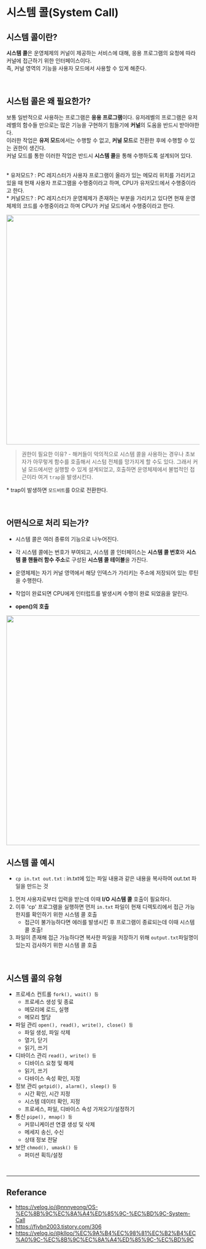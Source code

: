 # 시스템 콜(System Call)

## 시스템 콜이란?
**시스템 콜**은 운영체제의 커널이 제공하는 서비스에 대해, 응용 프로그램의 요청에 따라 커널에 접근하기 위한 인터페이스이다. </br>
즉, 커널 영역의 기능을 사용자 모드에서 사용할 수 있게 해준다.

</br>

## 시스텀 콜은 왜 필요한가?
보통 일반적으로 사용하는 프로그램은 **응용 프로그램**이다. 유저레벨의 프로그램은 유저레벨의 함수들 만으로는 많은 기능을 구현하기 힘들기에 **커널**의 도움을 반드시 받아야한다.</br>
이러한 작업은 **유저 모드**에서는 수행할 수 없고, **커널 모드**로 전환한 후에 수행할 수 있는 권한이 생긴다. </br>
커널 모드를 통한 이러한 작업은 반드시 **시스템 콜**을 통해 수행하도록 설계되어 있다.</br></br>

\* 유저모드? : PC 레지스터가 사용자 프로그램이 올라가 있는 메모리 위치를 가리키고 있을 때 현재 사용자 프로그램을 수행중이라고 하며, CPU가 유저모드에서 수행중이라고 한다. </br>
\* 커널모드? : PC 레지스터가 운영체제가 존재하는 부분을 가리키고 있다면 현재 운영체제의 코드를 수행중이라고 하며 CPU가 커널 모드에서 수행중이라고 한다.

<img width="600" src="https://user-images.githubusercontent.com/102718303/213471690-d6f3ba1a-d434-42ff-b86b-c27671ee3a75.png">

> 권한이 필요한 이유? - 해커들이 악의적으로 시스템 콜을 사용하는 경우나 초보자가 아무렇게 함수를 호출해서 시스텀 전체를 망가지게 할 수도 있다.
> 그래서 커널 모드에서만 실행할 수 있게 설계되었고, 호출하면 운영체제에서 불법적인 접근이라 여겨 `trap`을 발생시킨다.

\* trap이 발생하면 `모드비트`를 0으로 전환한다.

</br>


## 어떤식으로 처리 되는가?
- 시스템 콜은 여러 종류의 기능으로 나누어진다.
- 각 시스템 콜에는 번호가 부여되고, 시스템 콜 인터페이스는 **시스템 콜 번호**와 **시스템 콜 핸들러 함수 주소**로 구성된 **시스템 콜 테이블**을 가진다.
- 운영체제는 자기 커널 영역에서 해당 인덱스가 가리키는 주소에 저장되어 있는 루틴을 수행한다.
- 작업이 완료되면 CPU에게 인터럽트를 발생시켜 수행이 완료 되었음을 알린다.

- **open()의 호출**
<img width="600" src="https://user-images.githubusercontent.com/102718303/213471830-984f5586-9b5c-40de-b3ee-17d6c09c6abb.png">

</br>

## 시스템 콜 예시
- `cp in.txt out.txt` : in.txt에 있는 파일 내용과 같은 내용을 복사하여 out.txt 파일을 만드는 것

1. 먼저 사용자로부터 입력을 받는데 이때 **I/O 시스템 콜** 호출이 필요하다.
2. 이후 'cp' 프로그램을 실행하면 먼저 `in.txt` 파일이 현재 디렉토리에서 접근 가능한지를 확인하기 위한 시스템 콜 호출
    - 접근이 불가능하다면 에러를 발생시킨 후 프로그램이 종료되는데 이때 시스템 콜 호출!
3. 파일이 존재해 접근 가능하다면 복사한 파일을 저장하기 위해 `output.txt`파일명이 있는지 검사하기 위한 시스템 콜 호출

</br>

## 시스템 콜의 유형

- 프로세스 컨트롤 `fork(), wait() 등`
  - 프로세스 생성 및 종료
  - 메모리에 로드, 실행
  - 메모리 할당
- 파일 관리 `open(), read(), write(), close() 등`
  - 파일 생성, 파일 삭제
  - 열기, 닫기
  - 읽기, 쓰기 
- 디바이스 관리 `read(), write() 등`
  - 디바이스 요청 및 해제
  - 읽기, 쓰기
  - 다바이스 속성 확인, 지정
- 정보 관리 `getpid(), alarm(), sleep() 등`
  - 시간 확인, 시간 지정
  - 시스템 데이터 확인, 지정
  - 프로세스, 파일, 디바이스 속성 가져오기/설정하기 
- 통신 `pipe(), mnap() 등`
  - 커뮤니케이션 연결 생성 및 삭제
  - 메세지 송신, 수신
  - 상태 정보 전달 
- 보안 `chmod(), umask() 등`
  - 퍼미션 획득/설정 

</br>

----
## Referance
- https://velog.io/@nnnyeong/OS-%EC%8B%9C%EC%8A%A4%ED%85%9C-%EC%BD%9C-System-Call
- https://fjvbn2003.tistory.com/306
- https://velog.io/@klloo/%EC%9A%B4%EC%98%81%EC%B2%B4%EC%A0%9C-%EC%8B%9C%EC%8A%A4%ED%85%9C-%EC%BD%9C

